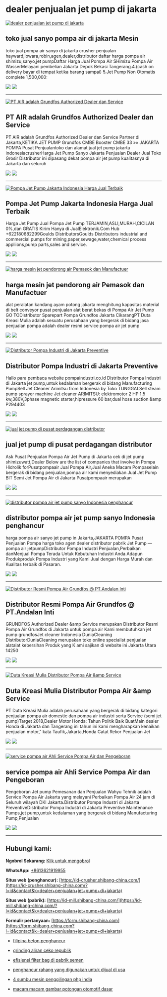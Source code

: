 # dealer penjualan jet pump di jakarta

<a href="https://swt.shibang-china.com/?l=id&img&k=dealer+penjualan+jet+pump+di+jakarta" target="_blank">![dealer penjualan jet pump di jakarta](http://static.shibang-china.com/all-800x300/85.jpg)</a>

## toko jual sanyo pompa air di jakarta Mesin
toko jual pompa air sanyo di jakarta crusher penjualan hayward,lowara,robin,agen,dealer,distributor daftar harga pompa air shimizu,sanyo,jet pumpDaftar Harga Jual Pompa Air SHimizu Pompa Air WasserMelayani pembelian Jakarta Depok Bekasi Tangerang.4.(cash on delivery bayar di tempat ketika barang sampai) 5.Jet Pump Non Otomatis complete 1,500,000:


<a href="https://whatsapp.shibangsoft.com/WhatsApp.php" target="_blank" title="WhatsApp">![](http://static.shibang-china.com/icon/whatsapp.png)</a> <a href="https://swt.shibang-china.com/?l=id&icon&k=dealer+penjualan+jet+pump+di+jakarta" target="_blank">![](http://static.shibang-china.com/icon/chat-id.png)</a>

---

<a href="https://swt.shibang-china.com/?l=id&img&k=dealer+penjualan+jet+pump+di+jakarta" target="_blank">![PT AIR adalah Grundfos Authorized Dealer dan Service](http://static.shibang-china.com/all-800x300/373.jpg)</a>

## PT AIR adalah Grundfos Authorized Dealer dan Service
PT AIR adalah Grundfos Authorized Dealer dan Service Partner di Jakarta,KETIKA JET PUMP Grundfos CMBE Booster CMBE 33 »» JAKARTA POMPA Pusat Penjualantoko dan alamat jual jet pump jakarta indonesiacrusherHarga Jet Pump Sanyo Jakarta Penjualan Dealer Jual Toko Grosir Distributor ini dipasang dekat pompa air jet pump kualitasnya di Jakarta dan seluruh


<a href="https://whatsapp.shibangsoft.com/WhatsApp.php" target="_blank" title="WhatsApp">![](http://static.shibang-china.com/icon/whatsapp.png)</a> <a href="https://swt.shibang-china.com/?l=id&icon&k=dealer+penjualan+jet+pump+di+jakarta" target="_blank">![](http://static.shibang-china.com/icon/chat-id.png)</a>

---

<a href="https://swt.shibang-china.com/?l=id&img&k=dealer+penjualan+jet+pump+di+jakarta" target="_blank">![Pompa Jet Pump Jakarta Indonesia Harga Jual Terbaik](http://static.shibang-china.com/all-800x300/554.jpg)</a>

## Pompa Jet Pump Jakarta Indonesia Harga Jual Terbaik
Harga Jet Pump Jual Pompa Jet Pump TERJAMIN,ASLI,MURAH,CICILAN 0%,dan GRATIS Kirim Hanya di JualElektronik.Com Hub +622180682299Goulds DistributorsGoulds Distributors industrial and commercial pumps for mining,paper,sewage,water,chemical process appliions,pump parts,sales and service.


<a href="https://whatsapp.shibangsoft.com/WhatsApp.php" target="_blank" title="WhatsApp">![](http://static.shibang-china.com/icon/whatsapp.png)</a> <a href="https://swt.shibang-china.com/?l=id&icon&k=dealer+penjualan+jet+pump+di+jakarta" target="_blank">![](http://static.shibang-china.com/icon/chat-id.png)</a>

---

<a href="https://swt.shibang-china.com/?l=id&img&k=dealer+penjualan+jet+pump+di+jakarta" target="_blank">![harga mesin jet pendorong air Pemasok dan Manufactuer](http://static.shibang-china.com/all-800x300/1067.jpg)</a>

## harga mesin jet pendorong air Pemasok dan Manufactuer
alat peralatan kandang ayam potong jakarta menghitung kapasitas material di belt conveyor pusat penjualan alat berat bekas di Pompa Air Jet Pump GO TODistributor Sparepart Pompa Grundfos Jakarta CikarangPT Duta Kreasi Mulia adalah sesuatu perusahaan yang bergerak di bidang jasa penjualan pompa adalah dealer resmi service pompa air jet pump


<a href="https://whatsapp.shibangsoft.com/WhatsApp.php" target="_blank" title="WhatsApp">![](http://static.shibang-china.com/icon/whatsapp.png)</a> <a href="https://swt.shibang-china.com/?l=id&icon&k=dealer+penjualan+jet+pump+di+jakarta" target="_blank">![](http://static.shibang-china.com/icon/chat-id.png)</a>

---

<a href="https://swt.shibang-china.com/?l=id&img&k=dealer+penjualan+jet+pump+di+jakarta" target="_blank">![Distributor Pompa Industri di Jakarta Preventive](http://static.shibang-china.com/all-800x300/1166.jpg)</a>

## Distributor Pompa Industri di Jakarta Preventive
Hallo para pembaca website pompaindustri.co.id Distributor Pompa Industri di Jakarta jet pump,untuk kedalaman bergerak di bidang Manufacturing PumpSell Jet Cleaner Arimitsu from Indonesia by Toko TUNGGALSell steam pump sprayer machine Jet cleaner ARIMITSU: elektromotor 2 HP 1.5 kw,380V,3phase magnetic starter,hipressure 60 bar,dual hose suction &amp P294403


<a href="https://whatsapp.shibangsoft.com/WhatsApp.php" target="_blank" title="WhatsApp">![](http://static.shibang-china.com/icon/whatsapp.png)</a> <a href="https://swt.shibang-china.com/?l=id&icon&k=dealer+penjualan+jet+pump+di+jakarta" target="_blank">![](http://static.shibang-china.com/icon/chat-id.png)</a>

---

<a href="https://swt.shibang-china.com/?l=id&img&k=dealer+penjualan+jet+pump+di+jakarta" target="_blank">![jual jet pump di pusat perdagangan distributor](http://static.shibang-china.com/all-800x300/904.jpg)</a>

## jual jet pump di pusat perdagangan distributor
Ask Pusat Penjualan Pompa Air Jet Pump di Jakarta cek di jet pump shimizuwatt,Dealer Below are the list of companies that involve in Pompa Hidrolik forPusatpompaair Jual Pompa Air,Jual Aneka Macam Pompaselain bergerak di bidang penjualan,pompa air kami menyediakan Jual Jet Pump BIT Semi Jet Pompa Air di Jakarta Pusatpompaair merupakan


<a href="https://whatsapp.shibangsoft.com/WhatsApp.php" target="_blank" title="WhatsApp">![](http://static.shibang-china.com/icon/whatsapp.png)</a> <a href="https://swt.shibang-china.com/?l=id&icon&k=dealer+penjualan+jet+pump+di+jakarta" target="_blank">![](http://static.shibang-china.com/icon/chat-id.png)</a>

---

<a href="https://swt.shibang-china.com/?l=id&img&k=dealer+penjualan+jet+pump+di+jakarta" target="_blank">![distributor pompa air jet pump sanyo Indonesia penghancur](http://static.shibang-china.com/all-800x300/1189.jpg)</a>

## distributor pompa air jet pump sanyo Indonesia penghancur
harga pompa air sanyo jet pump in Jakarta,JAKARTA POMPA Pusat Penjualan Pompa harga toko agen dealer distributor pabrik Jet Pump — pompa air jetpumpDistributor Pompa Industri Penjualan,Perbaikan danMenjual Pompa Terada Untuk Kebutuhan Industri Anda.Adapun Produkproduk Pompa Industri yang Kami Jual dengan Harga Murah dan Kualitas terbaik di Pasaran.


<a href="https://whatsapp.shibangsoft.com/WhatsApp.php" target="_blank" title="WhatsApp">![](http://static.shibang-china.com/icon/whatsapp.png)</a> <a href="https://swt.shibang-china.com/?l=id&icon&k=dealer+penjualan+jet+pump+di+jakarta" target="_blank">![](http://static.shibang-china.com/icon/chat-id.png)</a>

---

<a href="https://swt.shibang-china.com/?l=id&img&k=dealer+penjualan+jet+pump+di+jakarta" target="_blank">![Distributor Resmi Pompa Air Grundfos @ PT.Andalan Inti](http://static.shibang-china.com/all-800x300/714.jpg)</a>

## Distributor Resmi Pompa Air Grundfos @ PT.Andalan Inti
GRUNDFOS Authorized Dealer &amp Service merupakan Distributor Resmi Pompa Air Grundfos di Jakarta untuk pompa air Kami membutuhkan jet pump grundfosJet cleaner Indonesia DuniaCleaning DistributorDuniaCleaning merupakan toko online specialist penjualan alatalat kebersihan Produk yang K ami sajikan di website ini Jakarta Utara 14250


<a href="https://whatsapp.shibangsoft.com/WhatsApp.php" target="_blank" title="WhatsApp">![](http://static.shibang-china.com/icon/whatsapp.png)</a> <a href="https://swt.shibang-china.com/?l=id&icon&k=dealer+penjualan+jet+pump+di+jakarta" target="_blank">![](http://static.shibang-china.com/icon/chat-id.png)</a>

---

<a href="https://swt.shibang-china.com/?l=id&img&k=dealer+penjualan+jet+pump+di+jakarta" target="_blank">![Duta Kreasi Mulia Distributor Pompa Air &amp Service](http://static.shibang-china.com/all-800x300/1316.jpg)</a>

## Duta Kreasi Mulia Distributor Pompa Air &amp Service
PT Duta Kreasi Mulia adalah perusahaan yang bergerak di bidang kategori penjualan pompa air domestic dan pompa air industri serta Service (semi jet pump)Target 2018,Dealer Motor Honda: Tahun Politik Baik BuatMain dealer Honda di Jakarta dan Tangerang ini tahun ini kami mengharapkan kenaikan penjualan motor," kata Taufik,Jakarta,Honda Catat Rekor Penjualan Jet


<a href="https://whatsapp.shibangsoft.com/WhatsApp.php" target="_blank" title="WhatsApp">![](http://static.shibang-china.com/icon/whatsapp.png)</a> <a href="https://swt.shibang-china.com/?l=id&icon&k=dealer+penjualan+jet+pump+di+jakarta" target="_blank">![](http://static.shibang-china.com/icon/chat-id.png)</a>

---

<a href="https://swt.shibang-china.com/?l=id&img&k=dealer+penjualan+jet+pump+di+jakarta" target="_blank">![service pompa air Ahli Service Pompa Air dan Pengeboran](http://static.shibang-china.com/all-800x300/1321.jpg)</a>

## service pompa air Ahli Service Pompa Air dan Pengeboran
Pengeboran Jet pump Pemesanan dan Penjualan Wahyu Tehnik adalah Service Pompa Air Jakarta yang melayani Perbaikan Pompa Air 24 jam di Seluruh wilayah DKI Jakarta.Distributor Pompa Industri di Jakarta PreventiveDistributor Pompa Industri di Jakarta Preventive Maintenance Pumps,jet pump,untuk kedalaman yang bergerak di bidang Manufacturing Pump,Penjualan


<a href="https://whatsapp.shibangsoft.com/WhatsApp.php" target="_blank" title="WhatsApp">![](http://static.shibang-china.com/icon/whatsapp.png)</a> <a href="https://swt.shibang-china.com/?l=id&icon&k=dealer+penjualan+jet+pump+di+jakarta" target="_blank">![](http://static.shibang-china.com/icon/chat-id.png)</a>

---
## Hubungi kami:

**Ngobrol Sekarang:** [Klik untuk mengobrol](https://swt.shibang-china.com?l=id&contact&k=dealer+penjualan+jet+pump+di+jakarta)

**WhatsApp:**  [+8613621919955](https://whatsapp.shibangsoft.com/WhatsApp.php)

**Situs web (penghancur):** [https://id-crusher.shibang-china.com/](https://id-crusher.shibang-china.com/?l=id&contact&k=dealer+penjualan+jet+pump+di+jakarta)

**Situs web (pabrik):** [https://id-mill.shibang-china.com/](https://id-mill.shibang-china.com/?l=id&contact&k=dealer+penjualan+jet+pump+di+jakarta)

**Formulir pertanyaan:** [https://form.shibang-china.com](https://form.shibang-china.com?l=id&contact&k=dealer+penjualan+jet+pump+di+jakarta)

* [filipina beton penghancur](../40/filipina%20beton%20penghancur.md)

* [grinding aliran ceko republik](../35/grinding%20aliran%20ceko%20republik.md)

* [efisiensi filter bag di pabrik semen](../36/efisiensi%20filter%20bag%20di%20pabrik%20semen.md)

* [penghancur rahang yang digunakan untuk dijual di usa](../31/penghancur%20rahang%20yang%20digunakan%20untuk%20dijual%20di%20usa.md)

* [4 sumbu mesin penggilingan php india](../33/4%20sumbu%20mesin%20penggilingan%20php%20india.md)

* [macam macam gambar potongan otomotif dasar](../31/macam%20macam%20gambar%20potongan%20otomotif%20dasar.md)